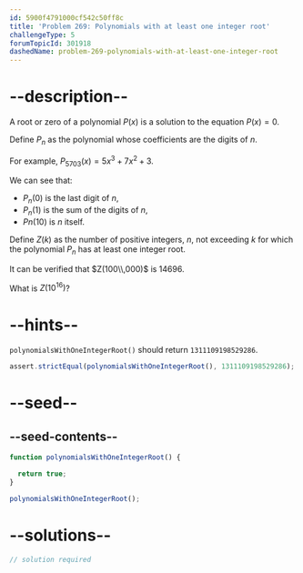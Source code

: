 ```yaml
---
id: 5900f4791000cf542c50ff8c
title: 'Problem 269: Polynomials with at least one integer root'
challengeType: 5
forumTopicId: 301918
dashedName: problem-269-polynomials-with-at-least-one-integer-root
---
```


# --description--

A root or zero of a polynomial $P(x)$ is a solution to the equation $P(x) = 0$.

Define $P_n$ as the polynomial whose coefficients are the digits of $n$.

For example, $P_{5703}(x) = 5x^3 + 7x^2 + 3$.

We can see that:

- $P_n(0)$ is the last digit of $n$,
- $P_n(1)$ is the sum of the digits of $n$,
- $Pn(10)$ is $n$ itself.

Define $Z(k)$ as the number of positive integers, $n$, not exceeding $k$ for which the polynomial $P_n$ has at least one integer root.

It can be verified that $Z(100\\,000)$ is 14696.

What is $Z({10}^{16})$?

# --hints--

`polynomialsWithOneIntegerRoot()` should return `1311109198529286`.

```js
assert.strictEqual(polynomialsWithOneIntegerRoot(), 1311109198529286);
```

# --seed--

## --seed-contents--

```js
function polynomialsWithOneIntegerRoot() {

  return true;
}

polynomialsWithOneIntegerRoot();
```

# --solutions--

```js
// solution required
```
